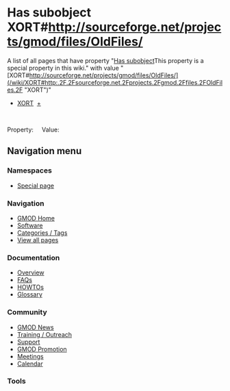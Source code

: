 



<span id="top"></span>




# <span dir="auto">Has subobject XORT#http://sourceforge.net/projects/gmod/files/OldFiles/</span>






A list of all pages that have property "<span class="smw-highlighter"
data-type="1" state="inline"
data-title="Property"><span class="smwbuiltin">[Has
subobject](/wiki/Property%253AHas_subobject "Property:Has subobject")</span><span class="smwttcontent">This
property is a special property in this wiki.</span></span>" with value
"[XORT#http://sourceforge.net/projects/gmod/files/OldFiles/](/wiki/XORT#http:.2F.2Fsourceforge.net.2Fprojects.2Fgmod.2Ffiles.2FOldFiles.2F "XORT")"  

- [XORT](/wiki/XORT "XORT")  <span class="smwbrowse">[+](/wiki/Special%253ABrowse/XORT "Special%253ABrowse/XORT")</span>

 

Property:     Value:








## Navigation menu



### Namespaces

- <span id="ca-nstab-special">[Special
  page](/wiki/Special%253ASearchByProperty/Has-20subobject/XORT-23http%253A-2F-2Fsourceforge.net-2Fprojects-2Fgmod-2Ffiles-2FOldFiles-2F "This is a special page, you cannot edit the page itself")</span>






### Navigation



- <span id="n-GMOD-Home">[GMOD Home](/wiki/Main_Page)</span>
- <span id="n-Software">[Software](/wiki/GMOD_Components)</span>
- <span id="n-Categories-.2F-Tags">[Categories /
  Tags](/wiki/Categories)</span>
- <span id="n-View-all-pages">[View all
  pages](/wiki/Special:AllPages)</span>




### Documentation



- <span id="n-Overview">[Overview](/wiki/Overview)</span>
- <span id="n-FAQs">[FAQs](/wiki/Category%253AFAQ)</span>
- <span id="n-HOWTOs">[HOWTOs](/wiki/Category%253AHOWTO)</span>
- <span id="n-Glossary">[Glossary](/wiki/Glossary)</span>




### Community



- <span id="n-GMOD-News">[GMOD News](/wiki/GMOD_News)</span>
- <span id="n-Training-.2F-Outreach">[Training /
  Outreach](/wiki/Training_and_Outreach)</span>
- <span id="n-Support">[Support](/wiki/Support)</span>
- <span id="n-GMOD-Promotion">[GMOD
  Promotion](/wiki/GMOD_Promotion)</span>
- <span id="n-Meetings">[Meetings](/wiki/Meetings)</span>
- <span id="n-Calendar">[Calendar](/wiki/Calendar)</span>




### Tools












<!-- -->




